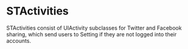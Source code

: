 STActivities
============

STActivities consist of UIActivity subclasses for Twitter and Facebook sharing, which send users to Setting if they are not logged into their accounts.
